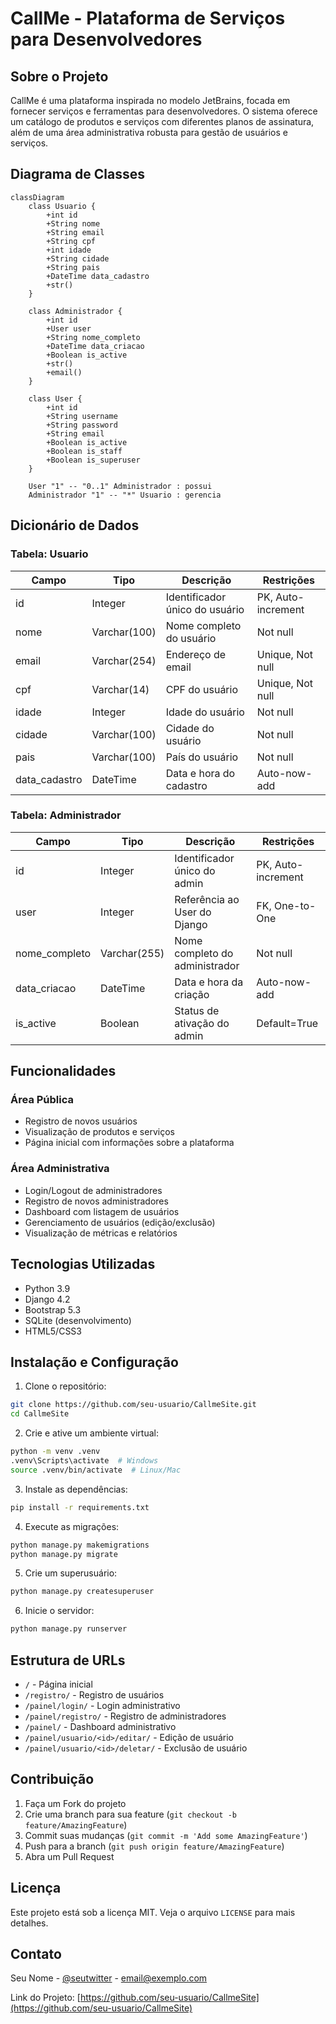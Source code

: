 # CallMe - Plataforma de Serviços para Desenvolvedores

## Sobre o Projeto

CallMe é uma plataforma inspirada no modelo JetBrains, focada em fornecer serviços e ferramentas para desenvolvedores. O sistema oferece um catálogo de produtos e serviços com diferentes planos de assinatura, além de uma área administrativa robusta para gestão de usuários e serviços.

## Diagrama de Classes

```mermaid
classDiagram
    class Usuario {
        +int id
        +String nome
        +String email
        +String cpf
        +int idade
        +String cidade
        +String pais
        +DateTime data_cadastro
        +str()
    }

    class Administrador {
        +int id
        +User user
        +String nome_completo
        +DateTime data_criacao
        +Boolean is_active
        +str()
        +email()
    }

    class User {
        +int id
        +String username
        +String password
        +String email
        +Boolean is_active
        +Boolean is_staff
        +Boolean is_superuser
    }

    User "1" -- "0..1" Administrador : possui
    Administrador "1" -- "*" Usuario : gerencia
```

## Dicionário de Dados

### Tabela: Usuario
| Campo         | Tipo          | Descrição                           | Restrições        |
|--------------|---------------|-------------------------------------|-------------------|
| id           | Integer       | Identificador único do usuário      | PK, Auto-increment|
| nome         | Varchar(100)  | Nome completo do usuário           | Not null         |
| email        | Varchar(254)  | Endereço de email                  | Unique, Not null |
| cpf          | Varchar(14)   | CPF do usuário                     | Unique, Not null |
| idade        | Integer       | Idade do usuário                    | Not null         |
| cidade       | Varchar(100)  | Cidade do usuário                  | Not null         |
| pais         | Varchar(100)  | País do usuário                    | Not null         |
| data_cadastro| DateTime      | Data e hora do cadastro            | Auto-now-add     |

### Tabela: Administrador
| Campo         | Tipo          | Descrição                           | Restrições        |
|--------------|---------------|-------------------------------------|-------------------|
| id           | Integer       | Identificador único do admin        | PK, Auto-increment|
| user         | Integer       | Referência ao User do Django        | FK, One-to-One   |
| nome_completo| Varchar(255)  | Nome completo do administrador     | Not null         |
| data_criacao | DateTime      | Data e hora da criação             | Auto-now-add     |
| is_active    | Boolean       | Status de ativação do admin        | Default=True     |

## Funcionalidades

### Área Pública
- Registro de novos usuários
- Visualização de produtos e serviços
- Página inicial com informações sobre a plataforma

### Área Administrativa
- Login/Logout de administradores
- Registro de novos administradores
- Dashboard com listagem de usuários
- Gerenciamento de usuários (edição/exclusão)
- Visualização de métricas e relatórios

## Tecnologias Utilizadas

- Python 3.9
- Django 4.2
- Bootstrap 5.3
- SQLite (desenvolvimento)
- HTML5/CSS3

## Instalação e Configuração

1. Clone o repositório:
```bash
git clone https://github.com/seu-usuario/CallmeSite.git
cd CallmeSite
```

2. Crie e ative um ambiente virtual:
```bash
python -m venv .venv
.venv\Scripts\activate  # Windows
source .venv/bin/activate  # Linux/Mac
```

3. Instale as dependências:
```bash
pip install -r requirements.txt
```

4. Execute as migrações:
```bash
python manage.py makemigrations
python manage.py migrate
```

5. Crie um superusuário:
```bash
python manage.py createsuperuser
```

6. Inicie o servidor:
```bash
python manage.py runserver
```

## Estrutura de URLs

- `/` - Página inicial
- `/registro/` - Registro de usuários
- `/painel/login/` - Login administrativo
- `/painel/registro/` - Registro de administradores
- `/painel/` - Dashboard administrativo
- `/painel/usuario/<id>/editar/` - Edição de usuário
- `/painel/usuario/<id>/deletar/` - Exclusão de usuário

## Contribuição

1. Faça um Fork do projeto
2. Crie uma branch para sua feature (`git checkout -b feature/AmazingFeature`)
3. Commit suas mudanças (`git commit -m 'Add some AmazingFeature'`)
4. Push para a branch (`git push origin feature/AmazingFeature`)
5. Abra um Pull Request

## Licença

Este projeto está sob a licença MIT. Veja o arquivo `LICENSE` para mais detalhes.

## Contato

Seu Nome - [@seutwitter](https://twitter.com/seutwitter) - email@exemplo.com

Link do Projeto: [https://github.com/seu-usuario/CallmeSite](https://github.com/seu-usuario/CallmeSite) 
